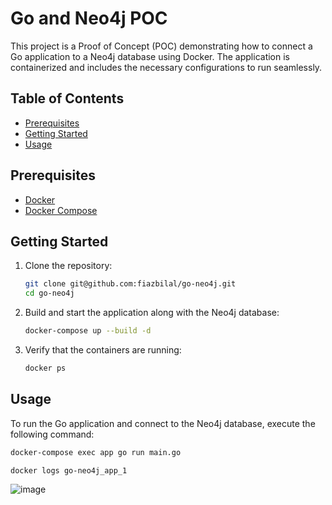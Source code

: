 # Go and Neo4j POC

This project is a Proof of Concept (POC) demonstrating how to connect a Go application to a Neo4j database using Docker. The application is containerized and includes the necessary configurations to run seamlessly.

## Table of Contents

- [Prerequisites](#prerequisites)
- [Getting Started](#getting-started)
- [Usage](#usage)

## Prerequisites

- [Docker](https://www.docker.com/get-started)
- [Docker Compose](https://docs.docker.com/compose/)

## Getting Started

1. Clone the repository:

   ```bash
   git clone git@github.com:fiazbilal/go-neo4j.git
   cd go-neo4j

2. Build and start the application along with the Neo4j database:

   ```bash
   docker-compose up --build -d

3. Verify that the containers are running:

   ```bash
   docker ps

## Usage

   To run the Go application and connect to the Neo4j database, execute the following command:

   ```bash
   docker-compose exec app go run main.go
   ```

   ```bash
   docker logs go-neo4j_app_1
   ```

![image](https://github.com/user-attachments/assets/399938d8-9416-4a37-bdf8-dbef3d67dc95)


